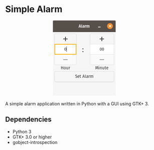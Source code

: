 # Simple Alarm
<p align="center">

<img src="images/example-screenshot-1.png">

</p>
A simple alarm application written in Python with a GUI using GTK+ 3.

## Dependencies
- Python 3
- GTK+ 3.0 or higher
- gobject-introspection
